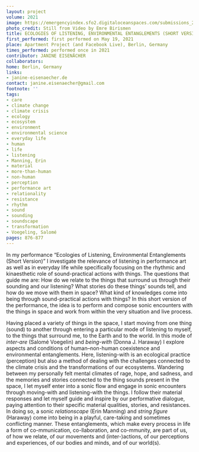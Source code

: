 ```yaml
---
layout: project
volume: 2021
image: https://emergencyindex.sfo2.digitaloceanspaces.com/submissions_2021/images/1665433895598_Eisenaecher_EoLEE_CW17_2021_300dpi.tif
photo_credit: Still from Video by Emre Birismen
title: ECOLOGIES OF LISTENING, ENVIRONMENTAL ENTANGLEMENTS (SHORT VERSION)
first_performed: first performed on May 19, 2021
place: Apartment Project (and Facebook Live), Berlin, Germany
times_performed: performed once in 2021
contributor: JANINE EISENÄCHER
collaborators:
home: Berlin, Germany
links:
- janine-eisenaecher.de
contact: janine.eisenaecher@gmail.com
footnote: ''
tags:
- care
- climate change
- climate crisis
- ecology
- ecosystem
- environment
- environmental science
- everyday life
- human
- life
- listening
- Manning, Erin
- material
- more-than-human
- non-human
- perception
- performance art
- relationality
- resistance
- rhythm
- sound
- sounding
- soundscape
- transformation
- Voegeling, Salomé
pages: 876-877
---
```


In my performance “Ecologies of Listening, Environmental Entanglements (Short Version)” I investigate the relevance of listening in performance art as well as in everyday life while specifically focusing on the rhythmic and kinaesthetic role of sound-practical actions with things. The questions that guide me are: How do we relate to the things that surround us through their sounding and our listening? What stories do these things’ sounds tell, and how do we move with them in space? What kind of knowledges come into being through sound-practical actions with things? In this short version of the performance, the idea is to perform and compose sonic encounters with the things in space and work from within the very situation and live process. 

Having placed a variety of things in the space, I start moving from one thing (sound) to another through entering a particular mode of listening to myself, to the things that surround me, to the Earth and to the world. In this mode of *inter-are* (Salomé Voegelin) and *being-with* (Donna J. Haraway) I explore aspects and conditions of human–non-human coexistence and environmental entanglements. Here, listening-with is an ecological practice (perception) but also a method of dealing with the challenges connected to the climate crisis and the transformations of our ecosystems. Wandering between my personally felt mental climates of rage, hope, and sadness, and the memories and stories connected to the thing sounds present in the space, I let myself enter into a sonic flow and engage in sonic encounters through moving-with and listening-with the things. I follow their material responses and let myself guide and inspire by our performative dialogue, paying attention to their specific material qualities, stories, and resistances. In doing so, a sonic *relationscape* (Erin Manning) and *string figure* (Haraway) come into being in a playful, care-taking and sometimes conflicting manner. These entanglements, which make every process in life a form of co-mmunication, co-llaboration, and co-mmunity, are part of us, of how we relate, of our movements and (inter-)actions, of our perceptions and experiences, of our bodies and minds, and of our world(s).